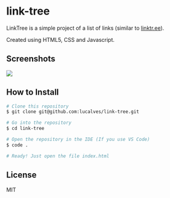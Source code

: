 # link-tree

LinkTree is a simple project of a list of links (similar to [linktr.ee](https://linktr.ee/)). 

Created using HTML5, CSS and Javascript.

## Screenshots

<img src="src/img/linktree.gif">

## How to Install

```bash
# Clone this repository
$ git clone git@github.com:lucalves/link-tree.git

# Go into the repository
$ cd link-tree

# Open the repository in the IDE (If you use VS Code)
$ code .

# Ready! Just open the file index.html
```

## License

MIT
